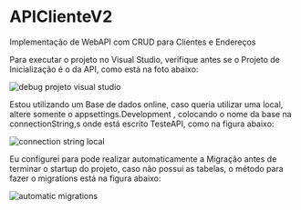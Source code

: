 # APIClienteV2
Implementação de WebAPI com CRUD para Clientes e Endereços

Para executar o projeto no Visual Studio, verifique antes se o Projeto de Inicialização é o da API, como está na foto abaixo:

![debug projeto visual studio](https://user-images.githubusercontent.com/50251932/105425954-060f1b80-5c29-11eb-92f3-92940fa3193e.png)


Estou utilizando um Base de dados online, caso queria utilizar uma local, altere somente o appsettings.Development , colocando o nome da base na connectionString,s onde está escrito TesteAPI, como na figura abaixo:

![connection string local](https://user-images.githubusercontent.com/50251932/105426118-5d14f080-5c29-11eb-9e8e-722d110186eb.png)

Eu configurei para pode realizar automaticamente a Migração antes de terminar o startup do projeto, caso não possui as tabelas, o método para fazer o migrations está na figura abaixo:

![automatic migrations](https://user-images.githubusercontent.com/50251932/105426356-bf6df100-5c29-11eb-8dfd-56f2a8aa750b.png)
